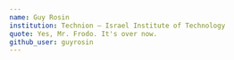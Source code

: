 ```yaml
---
name: Guy Rosin
institution: Technion – Israel Institute of Technology
quote: Yes, Mr. Frodo. It's over now.
github_user: guyrosin
---
```


